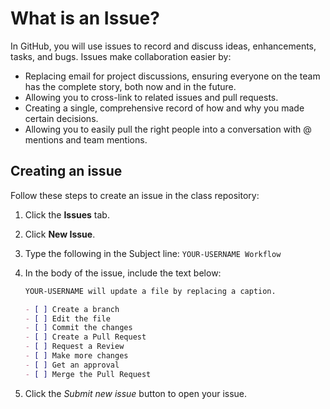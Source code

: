 # What is an Issue?

In GitHub, you will use issues to record and discuss ideas, enhancements, tasks, and bugs. Issues make collaboration easier by:

- Replacing email for project discussions, ensuring everyone on the team has the complete story, both now and in the future.
- Allowing you to cross-link to related issues and pull requests.
- Creating a single, comprehensive record of how and why you made certain decisions.
- Allowing you to easily pull the right people into a conversation with @ mentions and team mentions.

## Creating an issue

Follow these steps to create an issue in the class repository:

1. Click the **Issues** tab.
1. Click **New Issue**.
1. Type the following in the Subject line: `YOUR-USERNAME Workflow`
1. In the body of the issue, include the text below:

   ```md
   YOUR-USERNAME will update a file by replacing a caption.

   - [ ] Create a branch
   - [ ] Edit the file
   - [ ] Commit the changes
   - [ ] Create a Pull Request
   - [ ] Request a Review
   - [ ] Make more changes
   - [ ] Get an approval
   - [ ] Merge the Pull Request
   ```

1. Click the *Submit new issue* button to open your issue.